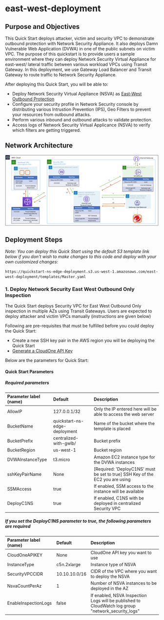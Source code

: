 # east-west-deployment
## Purpose and Objectives

This Quick Start deploys attacker, victim and security VPC to demonstrate outbound protection with Network Security Appliance. It also deploys Damn Vulnerable Web Application (DVWA) in one of the public subnets on victim VPC. The purpose of this quickstart is to provide users a sample environment where they can deploy Network Security Virtual Appliance for east-west/ lateral traffic between various workload VPCs using Transit Gateway. In this deployment, we use Gateway Load Balancer and Transit Gateway to route traffic to Network Security Appliance.

After deploying this Quick Start, you will be able to:

- Deploy Network Security Virtual Appliance (NSVA) as [East-West Outbound Protection](https://cloudone.trendmicro.com/docs/network-security/GWLB_CFdeploy2/)
- Configure your security profile in Network Security console by distributing various Intrustion Prevention (IPS), Geo Filters to prevent your resources from outbound attacks.
- Perform various inbound and outbound attacks to validate protection.
- Access logs of Network Security Virtual Applicance (NSVA) to verify which filters are getting triggered.
## Network Architecture

<img src="docs/east-west.png" name="Network Security East West Deployment">

## Deployment Steps

*Note: You can deploy this Quick Start using the default S3 template link below if you don't wish to make changes to this code and deploy with your own customized changes:*

`https://quickstart-ns-edge-deployment.s3.us-west-1.amazonaws.com/east-west-deployment/templates/Master.yaml`
### 1. Deploy Network Security East West Outbound Only Inspection
The Quick Start deploys Security VPC for East West Outbound Only inspection in multiple AZs using Transit Gateways. Users are expected to deploy attacker and victim VPCs manually (instructions are given below)

Following are pre-requisites that must be fulfilled before you could deploy the Quick Start:
- Create a new SSH key pair in the AWS region you will be deploying the Quick Start
- [Generate a CloudOne API Key](https://cloudone.trendmicro.com/docs/network-security/add_cloud_accounts_appliances/#generate-an-api-key)

Below are the parameters for Quick Start:
#### Quick Start Parameters
##### Required parameters
| Parameter label (name) | Default        | Description                                                    |
| :----------------------| :------------- | :------------------------------------------------------------- |
| AllowIP    | 127.0.0.1/32   | Only the IP entered here will be able to access the web server |
| BucketName | quickstart-ns-edge-deployment   | Name of the bucket where the template is placed |
| BucketPrefix    | centralized-with-gwlb/ | Bucket prefix |
| BucketRegion    | us-west-1| Bucket region |
| DVWAInstanceType | t3.micro | Amazon EC2 instance type for the DVWA instances |
| sshKeyPairName  | None| [Required: 'DeployC1NS' must be set to true] SSH Key of the EC2 you are using |
| SSMAccess    | true | If enabled, SSM access to the instance will be available |
| DeployC1NS    | true | If enabled, C1NS with be deployed in centralized Security VPC |

##### If you set the DeployC1NS parameter to true, the following parameters are required
| Parameter label (name) | Default        | Description                                                    |
| :----------------------| :------------- | :------------------------------------------------------------- |
| CloudOneAPIKEY  | None | CloudOne API key you want to use |
| InstanceType  | c5n.2xlarge | Instance type of NSVA |
| SecurityVPCCIDR | 10.10.10.0/16 | CIDR of the VPC where you want to deploy the NSVA |
| NsvaCountPerAz  | 1 | Number of NSVA instances to be deployed in the AZ |
| EnableInspectionLogs  | false | If enabled, NSVA Inspection Logs will be published to CloudWatch log group "network_security_logs" |